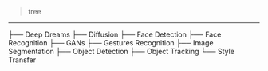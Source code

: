 > tree

---

├── Deep Dreams
├── Diffusion
├── Face Detection
├── Face Recognition
├── GANs
├── Gestures Recognition
├── Image Segmentation
├── Object Detection
├── Object Tracking
└── Style Transfer
